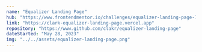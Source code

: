 ```yaml
---
name: "Equalizer Landing Page"
hub: "https://www.frontendmentor.io/challenges/equalizer-landing-page-7VJ4gp3DE/hub"
link: "https://clark-equalizer-landing-page.vercel.app"
repository: "https://www.github.com/clakr/equalizer-landing-page"
dateStarted: "May 28, 2023"
img: "../../assets/equalizer-landing-page.png"
---
```

